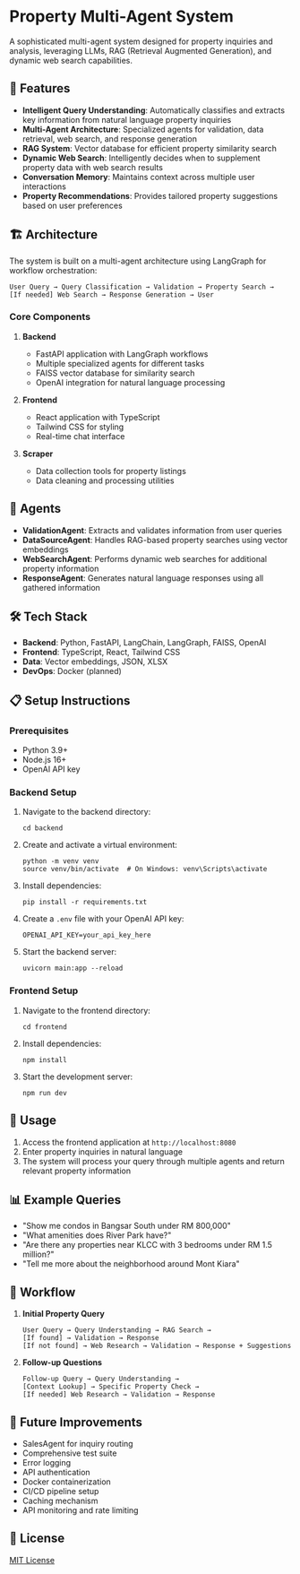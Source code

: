 # Property Multi-Agent System

A sophisticated multi-agent system designed for property inquiries and analysis, leveraging LLMs, RAG (Retrieval Augmented Generation), and dynamic web search capabilities.

## 🌟 Features

- **Intelligent Query Understanding**: Automatically classifies and extracts key information from natural language property inquiries
- **Multi-Agent Architecture**: Specialized agents for validation, data retrieval, web search, and response generation
- **RAG System**: Vector database for efficient property similarity search
- **Dynamic Web Search**: Intelligently decides when to supplement property data with web search results
- **Conversation Memory**: Maintains context across multiple user interactions
- **Property Recommendations**: Provides tailored property suggestions based on user preferences

## 🏗️ Architecture

The system is built on a multi-agent architecture using LangGraph for workflow orchestration:

```
User Query → Query Classification → Validation → Property Search → 
[If needed] Web Search → Response Generation → User
```

### Core Components

1. **Backend**
   - FastAPI application with LangGraph workflows
   - Multiple specialized agents for different tasks
   - FAISS vector database for similarity search
   - OpenAI integration for natural language processing

2. **Frontend**
   - React application with TypeScript
   - Tailwind CSS for styling
   - Real-time chat interface

3. **Scraper**
   - Data collection tools for property listings
   - Data cleaning and processing utilities

## 🤖 Agents

- **ValidationAgent**: Extracts and validates information from user queries
- **DataSourceAgent**: Handles RAG-based property searches using vector embeddings
- **WebSearchAgent**: Performs dynamic web searches for additional property information
- **ResponseAgent**: Generates natural language responses using all gathered information

## 🛠️ Tech Stack

- **Backend**: Python, FastAPI, LangChain, LangGraph, FAISS, OpenAI
- **Frontend**: TypeScript, React, Tailwind CSS
- **Data**: Vector embeddings, JSON, XLSX
- **DevOps**: Docker (planned)

## 📋 Setup Instructions

### Prerequisites

- Python 3.9+
- Node.js 16+
- OpenAI API key

### Backend Setup

1. Navigate to the backend directory:
   ```
   cd backend
   ```

2. Create and activate a virtual environment:
   ```
   python -m venv venv
   source venv/bin/activate  # On Windows: venv\Scripts\activate
   ```

3. Install dependencies:
   ```
   pip install -r requirements.txt
   ```

4. Create a `.env` file with your OpenAI API key:
   ```
   OPENAI_API_KEY=your_api_key_here
   ```

5. Start the backend server:
   ```
   uvicorn main:app --reload
   ```

### Frontend Setup

1. Navigate to the frontend directory:
   ```
   cd frontend
   ```

2. Install dependencies:
   ```
   npm install
   ```

3. Start the development server:
   ```
   npm run dev
   ```

## 🚀 Usage

1. Access the frontend application at `http://localhost:8080`
2. Enter property inquiries in natural language
3. The system will process your query through multiple agents and return relevant property information

## 📊 Example Queries

- "Show me condos in Bangsar South under RM 800,000"
- "What amenities does River Park have?"
- "Are there any properties near KLCC with 3 bedrooms under RM 1.5 million?"
- "Tell me more about the neighborhood around Mont Kiara"

## 🔄 Workflow

1. **Initial Property Query**
   ```
   User Query → Query Understanding → RAG Search →
   [If found] → Validation → Response
   [If not found] → Web Research → Validation → Response + Suggestions
   ```

2. **Follow-up Questions**
   ```
   Follow-up Query → Query Understanding →
   [Context Lookup] → Specific Property Check →
   [If needed] Web Research → Validation → Response
   ```

## 🧠 Future Improvements

- SalesAgent for inquiry routing
- Comprehensive test suite
- Error logging
- API authentication
- Docker containerization
- CI/CD pipeline setup
- Caching mechanism
- API monitoring and rate limiting

## 📝 License

[MIT License](LICENSE) 